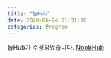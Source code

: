 ```yaml
---
title: "늅Hub"
date: 2020-06-24 01:31:28
categories: Program
---
```

늅Hub가 수정되었습니다.
[NoobHub][noobhub]

[noobhub]: "https://github.com/serverexplode7/noob_Hub"
